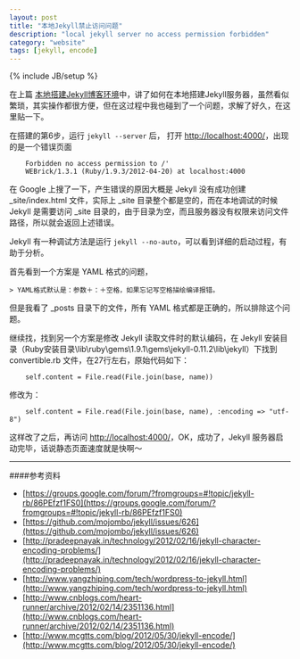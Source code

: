 ```yaml
---
layout: post
title: "本地Jekyll禁止访问问题"
description: "local jekyll server no access permission forbidden"
category: "website"
tags: [jekyll, encode]
---
```

{% include JB/setup %}

在上篇 [本地搭建Jekyll博客环境](http://ppxu.net/blog/2012/09/28/setup-local-jekyll-environment/)中，讲了如何在本地搭建Jekyll服务器，虽然看似繁琐，其实操作都很方便，但在这过程中我也碰到了一个问题，求解了好久，在这里贴一下。

在搭建的第6步，运行 `jekyll --server` 后， 打开 [http://localhost:4000/](http://localhost:4000/)，出现的是一个错误页面

		Forbidden no access permission to /'
		WEBrick/1.3.1 (Ruby/1.9.3/2012-04-20) at localhost:4000

在 Google 上搜了一下，产生错误的原因大概是 Jekyll 没有成功创建 _site/index.html 文件，实际上 _site 目录整个都是空的，而在本地调试的时候 Jekyll 是需要访问 _site 目录的，由于目录为空，而且服务器没有权限来访问文件路径，所以就会返回上述错误。

Jekyll 有一种调试方法是运行 `jekyll --no-auto`，可以看到详细的启动过程，有助于分析。

首先看到一个方案是 YAML 格式的问题，

	> YAML格式默认是：参数＋：＋空格，如果忘记写空格描绘编译报错。

但是我看了 _posts 目录下的文件，所有 YAML 格式都是正确的，所以排除这个问题。

继续找，找到另一个方案是修改 Jekyll 读取文件时的默认编码，在 Jekyll 安装目录（Ruby安装目录\lib\ruby\gems\1.9.1\gems\jekyll-0.11.2\lib\jekyll）下找到 convertible.rb 文件，在27行左右，原始代码如下：

		self.content = File.read(File.join(base, name))

修改为：

		self.content = File.read(File.join(base, name), :encoding => "utf-8")

这样改了之后，再访问 [http://localhost:4000/](http://localhost:4000/)，OK，成功了，Jekyll 服务器启动完毕，话说静态页面速度就是快啊～

-------------------
####参考资料

* [https://groups.google.com/forum/?fromgroups=#!topic/jekyll-rb/86PEfzf1FS0](https://groups.google.com/forum/?fromgroups=#!topic/jekyll-rb/86PEfzf1FS0)
* [https://github.com/mojombo/jekyll/issues/626](https://github.com/mojombo/jekyll/issues/626)
* [http://pradeepnayak.in/technology/2012/02/16/jekyll-character-encoding-problems/](http://pradeepnayak.in/technology/2012/02/16/jekyll-character-encoding-problems/)
* [http://www.yangzhiping.com/tech/wordpress-to-jekyll.html](http://www.yangzhiping.com/tech/wordpress-to-jekyll.html)
* [http://www.cnblogs.com/heart-runner/archive/2012/02/14/2351136.html](http://www.cnblogs.com/heart-runner/archive/2012/02/14/2351136.html)
* [http://www.mcgtts.com/blog/2012/05/30/jekyll-encode/](http://www.mcgtts.com/blog/2012/05/30/jekyll-encode/)